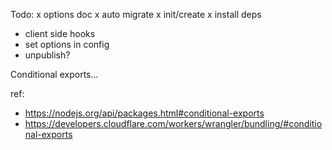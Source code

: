 Todo:
x options doc
x auto migrate
x init/create
  x install deps
- client side hooks
- set options in config
- unpublish?

Conditional exports...

ref: 
- https://nodejs.org/api/packages.html#conditional-exports
- https://developers.cloudflare.com/workers/wrangler/bundling/#conditional-exports

